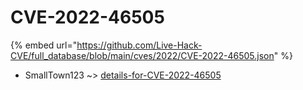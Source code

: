 # CVE-2022-46505
{% embed url="https://github.com/Live-Hack-CVE/full_database/blob/main/cves/2022/CVE-2022-46505.json" %}

* SmallTown123 ~> [details-for-CVE-2022-46505](https://www.alice-snow.ru/2022/database/cve-2022-46505/details-for-cve-2022-46505-smalltown123)